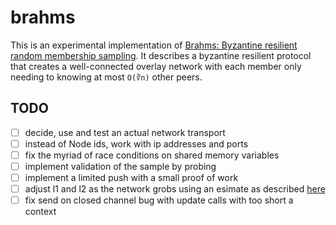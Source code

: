 # brahms
This is an experimental implementation of [Brahms: Byzantine resilient random membership sampling](https://www.cs.technion.ac.il/~gabik/publications/Brahms-COMNET.pdf). It describes a byzantine resilient protocol that creates a well-connected overlay network with each member only needing to knowing at most `O(∛n)` other peers.

## TODO
- [ ] decide, use and test an actual network transport
- [ ] instead of Node ids, work with ip addresses and ports
- [ ] fix the myriad of race conditions on shared memory variables
- [ ] implement validation of the sample by probing
- [ ] implement a limited push with a small proof of work
- [ ] adjust l1 and l2 as the network grobs using an esimate as described [here](https://research.neustar.biz/2012/07/09/sketch-of-the-day-k-minimum-values/)
- [ ] fix send on closed channel bug with update calls with too short a context
